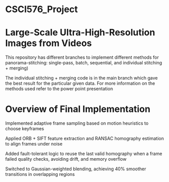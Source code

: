 # CSCI576_Project

# Large-Scale Ultra-High-Resolution Images from Videos
This repository has different branches to implement different methods for panorama-stitching: single-pass, batch, sequential, and individual stitching + merging)

The individual stitching + merging code is in the main branch which gave the best result for the particular given data. For more information on the methods used refer to the power point presentation

# Overview of Final Implementation 
Implemented adaptive frame sampling based on motion heuristics to choose keyframes

Applied ORB + SIFT feature extraction and RANSAC homography estimation to align frames under noise 

Added fault-tolerant logic to reuse the last valid homography when a frame failed quality checks, avoiding drift, and memory overflow 

Switched to Gaussian-weighted blending, achieving 40% smoother transitions in overlapping regions 
